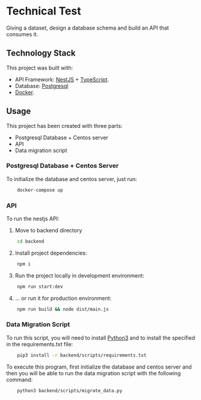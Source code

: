 # Technical Test

Giving a dataset, design a database schema and build an API that consumes it.

## Technology Stack

This project was built with:

- API Framework: [NestJS](https://nestjs.com/) + [TypeScript](https://www.typescriptlang.org/).
- Database: [Postgresql](https://www.postgresql.org/)
- [Docker](https://docs.docker.com/engine/install/ubuntu/).
  
## Usage

This project has been created with three parts:
- Postgresql Database + Centos server
- API
- Data migration script

### Postgresql Database + Centos Server

To initialize the database and centos server, just run:

```bash
    docker-compose up
```

### API

To run the nestjs API:

1) Move to backend directory

```bash
    cd backend
```

2) Install project dependencies:

```bash
    npm i
```

3) Run the project locally in development environment:

```bash
    npm run start:dev
```

4) ... or run it for production environment:

```bash
    npm run build && node dist/main.js
```

### Data Migration Script

To run this script, you will need to install [Python3](https://www.python.org/downloads/) and to install the specified in the requirements.txt file:

```bash
    pip3 install -r backend/scripts/requirements.txt
```

To execute this program, first initialize the database and centos server and then you will be able to run the data migration script with the following command:

```bash
    python3 backend/scripts/migrate_data.py
```